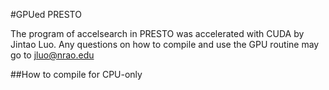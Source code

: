 #GPUed PRESTO

The program of accelsearch in PRESTO was accelerated with CUDA by Jintao Luo. Any questions on how to compile and use the GPU routine may go to jluo@nrao.edu


##How to compile for CPU-only

